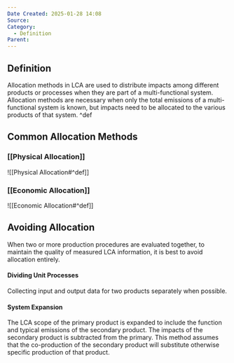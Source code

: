 ```yaml
---
Date Created: 2025-01-28 14:08
Source: 
Category:
  - Definition
Parent:
---
```

## Definition
Allocation methods in LCA are used to distribute impacts among different products or processes when they are part of a multi-functional system. Allocation methods are necessary when only the total emissions of a multi-functional system is known, but impacts need to be allocated to the various products of that system. ^def

## Common Allocation Methods
### [[Physical Allocation]]
![[Physical Allocation#^def]]
### [[Economic Allocation]]
![[Economic Allocation#^def]]

## Avoiding Allocation
When two or more production procedures are evaluated together, to maintain the quality of measured LCA information, it is best to avoid allocation entirely.
#### Dividing Unit Processes
Collecting input and output data for two products separately when possible.
#### System Expansion
The LCA scope of the primary product is expanded to include the function and typical emissions of the secondary product. The impacts of the secondary product is subtracted from the primary. This method assumes that the co-production of the secondary product will substitute otherwise specific production of that product.